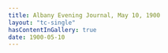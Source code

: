 ```yaml
---
title: Albany Evening Journal, May 10, 1900
layout: "tc-single"
hasContentInGallery: true
date: 1900-05-10
---
```

